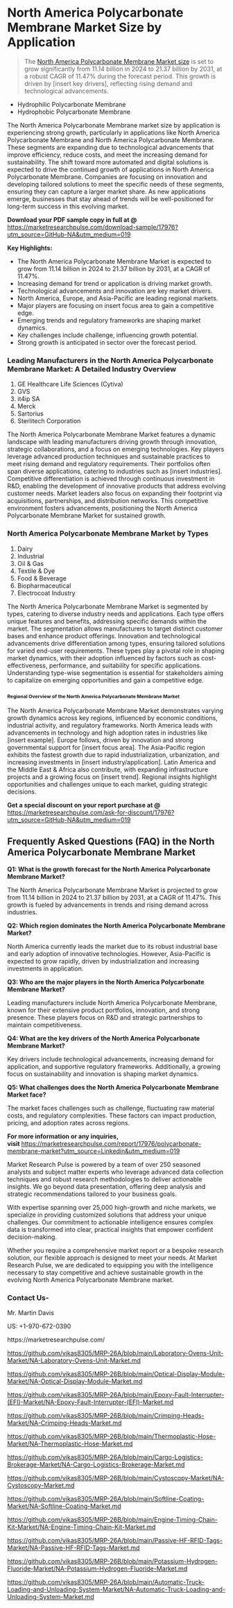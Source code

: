 <h1>North America Polycarbonate Membrane Market&nbsp;Size by Application</h1><blockquote><p>The <a href="https://marketresearchpulse.com/download-sample/17976?utm_source=GitHub-NA&amp;utm_medium=019">North America Polycarbonate Membrane Market size</a> is set to grow significantly from 11.14 billion in 2024 to 21.37 billion by 2031, at a robust CAGR of 11.47% during the forecast period. This growth is driven by [insert key drivers], reflecting rising demand and technological advancements.</p></blockquote><ul><li>Hydrophilic Polycarbonate Membrane<li> Hydrophobic Polycarbonate Membrane</li></ul><p>The North America Polycarbonate Membrane market size by application is experiencing strong growth, particularly in applications like North America Polycarbonate Membrane and North America Polycarbonate Membrane. These segments are expanding due to technological advancements that improve efficiency, reduce costs, and meet the increasing demand for sustainability. The shift toward more automated and digital solutions is expected to drive the continued growth of applications in North America Polycarbonate Membrane. Companies are focusing on innovation and developing tailored solutions to meet the specific needs of these segments, ensuring they can capture a larger market share. As new applications emerge, businesses that stay ahead of trends will be well-positioned for long-term success in this evolving market.</p><p><strong>Download your PDF sample copy in full at @ </strong><a href="https://marketresearchpulse.com/download-sample/17976?utm_source=GitHub-NA&amp;utm_medium=019">https://marketresearchpulse.com/download-sample/17976?utm_source=GitHub-NA&amp;utm_medium=019</a></p><p><strong>Key Highlights: </strong></p><ul><li>The North America Polycarbonate Membrane Market is expected to grow from 11.14 billion in 2024 to 21.37 billion by 2031, at a CAGR of 11.47%.</li><li>Increasing demand for trend or application is driving market growth.</li><li>Technological advancements and innovation are key market drivers.</li><li>North America, Europe, and Asia-Pacific are leading regional markets.</li><li>Major players are focusing on insert focus area to gain a competitive edge.</li><li>Emerging trends and regulatory frameworks are shaping market dynamics.</li><li>Key challenges include challenge, influencing growth potential.</li><li>Strong growth is anticipated in sector over the forecast period.</li></ul><h3>Leading Manufacturers in the North America Polycarbonate Membrane Market: A Detailed Industry Overview</h3><ol><li>GE Healthcare Life Sciences (Cytiva)</li><li>GVS</li><li>it4ip SA</li><li>Merck</li><li>Sartorius</li><li>Sterlitech Corporation</li></ol><div class="flex max-w-full flex-col flex-grow"><div class="min-h-8 text-message flex w-full flex-col items-end gap-2 whitespace-normal break-words [.text-message+&amp;]:mt-5" dir="auto" data-message-author-role="assistant" data-message-id="fd8432e4-4910-450d-b182-61b7bfb0a01f" data-message-model-slug="gpt-4o"><div class="flex w-full flex-col gap-1 empty:hidden first:pt-[3px]"><div class="markdown prose w-full break-words dark:prose-invert light"><p>The North America Polycarbonate Membrane Market features a dynamic landscape with leading manufacturers driving growth through innovation, strategic collaborations, and a focus on emerging technologies. Key players leverage advanced production techniques and sustainable practices to meet rising demand and regulatory requirements. Their portfolios often span diverse applications, catering to industries such as [insert industries]. Competitive differentiation is achieved through continuous investment in R&amp;D, enabling the development of innovative products that address evolving customer needs. Market leaders also focus on expanding their footprint via acquisitions, partnerships, and distribution networks. This competitive environment fosters advancements, positioning the North America Polycarbonate Membrane Market for sustained growth.</p></div></div></div></div><h3>North America Polycarbonate Membrane Market by Types</h3><ol><li>Dairy<li> Industrial<li> Oil & Gas<li> Textile & Dye<li> Food & Beverage<li> Biopharmaceutical<li> Electrocoat Industry</li></ol><div class="flex max-w-full flex-col flex-grow"><div class="min-h-8 text-message flex w-full flex-col items-end gap-2 whitespace-normal break-words [.text-message+&amp;]:mt-5" dir="auto" data-message-author-role="assistant" data-message-id="084470be-0bb7-4664-bddf-5156b4f41249" data-message-model-slug="gpt-4o-mini"><div class="flex w-full flex-col gap-1 empty:hidden first:pt-[3px]"><div class="markdown prose w-full break-words dark:prose-invert light"><p>The North America Polycarbonate Membrane Market is segmented by types, catering to diverse industry needs and applications. Each type offers unique features and benefits, addressing specific demands within the market. The segmentation allows manufacturers to target distinct customer bases and enhance product offerings. Innovation and technological advancements drive differentiation among types, ensuring tailored solutions for varied end-user requirements. These types play a pivotal role in shaping market dynamics, with their adoption influenced by factors such as cost-effectiveness, performance, and suitability for specific applications. Understanding type-wise segmentation is essential for stakeholders aiming to capitalize on emerging opportunities and gain a competitive edge.</p></div></div></div></div><h3><span style="font-size: 11px;">Regional Overview of the North America Polycarbonate Membrane Market</span></h3><div class="flex max-w-full flex-col flex-grow"><div class="min-h-8 text-message flex w-full flex-col items-end gap-2 whitespace-normal break-words [.text-message+&amp;]:mt-5" dir="auto" data-message-author-role="assistant" data-message-id="e9038762-ce64-4e30-91c9-9bd413514231" data-message-model-slug="gpt-4o-mini"><div class="flex w-full flex-col gap-1 empty:hidden first:pt-[3px]"><div class="markdown prose w-full break-words dark:prose-invert light"><p>The North America Polycarbonate Membrane Market demonstrates varying growth dynamics across key regions, influenced by economic conditions, industrial activity, and regulatory frameworks. North America leads with advancements in technology and high adoption rates in industries like [insert example]. Europe follows, driven by innovation and strong governmental support for [insert focus area]. The Asia-Pacific region exhibits the fastest growth due to rapid industrialization, urbanization, and increasing investments in [insert industry/application]. Latin America and the Middle East &amp; Africa also contribute, with expanding infrastructure projects and a growing focus on [insert trend]. Regional insights highlight opportunities and challenges unique to each market, guiding strategic decisions.</p></div></div></div></div><p><strong>Get a special discount on your report purchase at @ </strong><a href="https://marketresearchpulse.com/ask-for-discount/17976?utm_source=GitHub-NA&amp;utm_medium=019">https://marketresearchpulse.com/ask-for-discount/17976?utm_source=GitHub-NA&amp;utm_medium=019</a></p><h2>Frequently Asked Questions (FAQ) in the North America Polycarbonate Membrane Market</h2><p><strong>Q1: What is the growth forecast for the North America Polycarbonate Membrane Market?</strong></p><p>The North America Polycarbonate Membrane Market is projected to grow from 11.14 billion in 2024 to 21.37 billion by 2031, at a CAGR of 11.47%. This growth is fueled by advancements in trends and rising demand across industries.</p><p><strong>Q2: Which region dominates the North America Polycarbonate Membrane Market?</strong></p><p>North America currently leads the market due to its robust industrial base and early adoption of innovative technologies. However, Asia-Pacific is expected to grow rapidly, driven by industrialization and increasing investments in application.</p><p><strong>Q3: Who are the major players in the North America Polycarbonate Membrane Market?</strong></p><p>Leading manufacturers include North America Polycarbonate Membrane, known for their extensive product portfolios, innovation, and strong presence. These players focus on R&amp;D and strategic partnerships to maintain competitiveness.</p><p><strong>Q4: What are the key drivers of the North America Polycarbonate Membrane Market?</strong></p><p>Key drivers include technological advancements, increasing demand for application, and supportive regulatory frameworks. Additionally, a growing focus on sustainability and innovation is shaping market dynamics.</p><p><strong>Q5: What challenges does the North America Polycarbonate Membrane Market face?</strong></p><p>The market faces challenges such as challenge, fluctuating raw material costs, and regulatory complexities. These factors can impact production, pricing, and adoption rates across regions.</p><p><strong>For more information or any inquiries, visit&nbsp;</strong><a href="https://marketresearchpulse.com/report/17976/polycarbonate-membrane-market?utm_source=Linkedin&utm_medium=019">https://marketresearchpulse.com/report/17976/polycarbonate-membrane-market?utm_source=Linkedin&utm_medium=019</a></p><p>Market Research Pulse is powered by a team of over 250 seasoned analysts and subject matter experts who leverage advanced data collection techniques and robust research methodologies to deliver actionable insights. We go beyond data presentation, offering deep analysis and strategic recommendations tailored to your business goals.</p><p>With expertise spanning over 25,000 high-growth and niche markets, we specialize in providing customized solutions that address your unique challenges. Our commitment to actionable intelligence ensures complex data is transformed into clear, practical insights that empower confident decision-making.</p><p>Whether you require a comprehensive market report or a bespoke research solution, our flexible approach is designed to meet your needs. At Market Research Pulse, we are dedicated to equipping you with the intelligence necessary to stay competitive and achieve sustainable growth in the evolving North America Polycarbonate Membrane market.</p><h3><strong>Contact Us-</strong></h3><p>Mr. Martin Davis</p><p>US: +1-970-672-0390</p><p>https://marketresearchpulse.com/</p><p><a href="https://github.com/vikas8305/MRP-26A/blob/main/Laboratory-Ovens-Unit-Market/NA-Laboratory-Ovens-Unit-Market.md">https://github.com/vikas8305/MRP-26A/blob/main/Laboratory-Ovens-Unit-Market/NA-Laboratory-Ovens-Unit-Market.md</a></p><p><a href="https://github.com/vikas8305/MRP-26B/blob/main/Optical-Display-Module-Market/NA-Optical-Display-Module-Market.md">https://github.com/vikas8305/MRP-26B/blob/main/Optical-Display-Module-Market/NA-Optical-Display-Module-Market.md</a></p><p><a href="https://github.com/vikas8305/MRP-26A/blob/main/Epoxy-Fault-Interrupter-(EFI)-Market/NA-Epoxy-Fault-Interrupter-(EFI)-Market.md">https://github.com/vikas8305/MRP-26A/blob/main/Epoxy-Fault-Interrupter-(EFI)-Market/NA-Epoxy-Fault-Interrupter-(EFI)-Market.md</a></p><p><a href="https://github.com/vikas8305/MRP-26B/blob/main/Crimping-Heads-Market/NA-Crimping-Heads-Market.md">https://github.com/vikas8305/MRP-26B/blob/main/Crimping-Heads-Market/NA-Crimping-Heads-Market.md</a></p><p><a href="https://github.com/vikas8305/MRP-26B/blob/main/Thermoplastic-Hose-Market/NA-Thermoplastic-Hose-Market.md">https://github.com/vikas8305/MRP-26B/blob/main/Thermoplastic-Hose-Market/NA-Thermoplastic-Hose-Market.md</a></p><p><a href="https://github.com/vikas8305/MRP-26A/blob/main/Cargo-Logistics-Brokerage-Market/NA-Cargo-Logistics-Brokerage-Market.md">https://github.com/vikas8305/MRP-26A/blob/main/Cargo-Logistics-Brokerage-Market/NA-Cargo-Logistics-Brokerage-Market.md</a></p><p><a href="https://github.com/vikas8305/MRP-26B/blob/main/Cystoscopy-Market/NA-Cystoscopy-Market.md">https://github.com/vikas8305/MRP-26B/blob/main/Cystoscopy-Market/NA-Cystoscopy-Market.md</a></p><p><a href="https://github.com/vikas8305/MRP-26A/blob/main/Softline-Coating-Market/NA-Softline-Coating-Market.md">https://github.com/vikas8305/MRP-26A/blob/main/Softline-Coating-Market/NA-Softline-Coating-Market.md</a></p><p><a href="https://github.com/vikas8305/MRP-26B/blob/main/Engine-Timing-Chain-Kit-Market/NA-Engine-Timing-Chain-Kit-Market.md">https://github.com/vikas8305/MRP-26B/blob/main/Engine-Timing-Chain-Kit-Market/NA-Engine-Timing-Chain-Kit-Market.md</a></p><p><a href="https://github.com/vikas8305/MRP-26A/blob/main/Passive-HF-RFID-Tags-Market/NA-Passive-HF-RFID-Tags-Market.md">https://github.com/vikas8305/MRP-26A/blob/main/Passive-HF-RFID-Tags-Market/NA-Passive-HF-RFID-Tags-Market.md</a></p><p><a href="https://github.com/vikas8305/MRP-26B/blob/main/Potassium-Hydrogen-Fluoride-Market/NA-Potassium-Hydrogen-Fluoride-Market.md">https://github.com/vikas8305/MRP-26B/blob/main/Potassium-Hydrogen-Fluoride-Market/NA-Potassium-Hydrogen-Fluoride-Market.md</a></p><p><a href="https://github.com/vikas8305/MRP-26A/blob/main/Automatic-Truck-Loading-and-Unloading-System-Market/NA-Automatic-Truck-Loading-and-Unloading-System-Market.md">https://github.com/vikas8305/MRP-26A/blob/main/Automatic-Truck-Loading-and-Unloading-System-Market/NA-Automatic-Truck-Loading-and-Unloading-System-Market.md</a></p>
